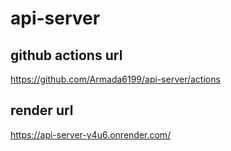 # api-server

## github actions url

<https://github.com/Armada6199/api-server/actions>

## render url

<https://api-server-y4u6.onrender.com/>
